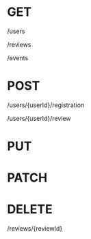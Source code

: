 # GET
/users

/reviews

/events

# POST
/users/{userId}/registration

/users/{userId}/review

# PUT

# PATCH

# DELETE
/reviews/{reviewId}